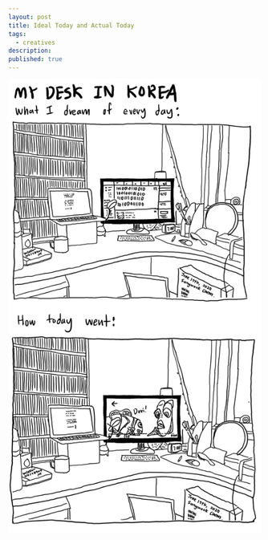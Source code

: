 ```yaml
---
layout: post
title: Ideal Today and Actual Today
tags:
  - creatives
description:
published: true
---
```


![](/snippets/2020-6-15-dream-and-today.png)
